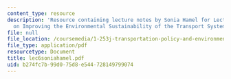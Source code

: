 ```yaml
---
content_type: resource
description: 'Resource containing lecture notes by Sonia Hamel for Lecture 6: Observations
  on Improving the Environmental Sustainability of the Transport System.'
file: null
file_location: /coursemedia/1-253j-transportation-policy-and-environmental-limits-spring-2004/b274fc7b99d075d8e544728149799074_lec6soniahamel.pdf
file_type: application/pdf
resourcetype: Document
title: lec6soniahamel.pdf
uid: b274fc7b-99d0-75d8-e544-728149799074
---
```

